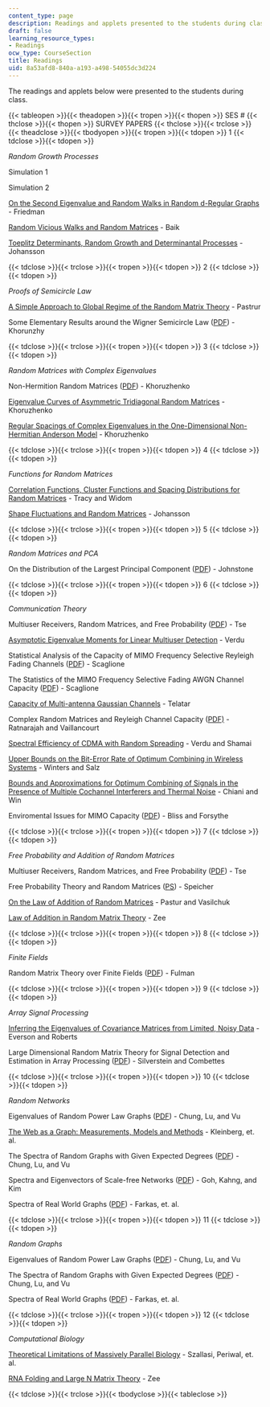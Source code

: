```yaml
---
content_type: page
description: Readings and applets presented to the students during class.
draft: false
learning_resource_types:
- Readings
ocw_type: CourseSection
title: Readings
uid: 8a53afd8-840a-a193-a498-54055dc3d224
---
```

The readings and applets below were presented to the students during class.

{{< tableopen >}}{{< theadopen >}}{{< tropen >}}{{< thopen >}}
SES #
{{< thclose >}}{{< thopen >}}
SURVEY PAPERS
{{< thclose >}}{{< trclose >}}{{< theadclose >}}{{< tbodyopen >}}{{< tropen >}}{{< tdopen >}}
1
{{< tdclose >}}{{< tdopen >}}

*Random Growth Processes*

Simulation 1

Simulation 2

[On the Second Eigenvalue and Random Walks in Random d-Regular Graphs](https://link.springer.com/article/10.1007/BF01275669) - Friedman

[Random Vicious Walks and Random Matrices](https://arxiv.org/abs/math/0001022) - Baik

[Toeplitz Determinants, Random Growth and Determinantal Processes](https://arxiv.org/abs/math/0304368) - Johansson

{{< tdclose >}}{{< trclose >}}{{< tropen >}}{{< tdopen >}}
2
{{< tdclose >}}{{< tdopen >}}

*Proofs of Semicircle Law*

[A Simple Approach to Global Regime of the Random Matrix Theory](http://www.msri.org/web/msri) - Pastrur

Some Elementary Results around the Wigner Semicircle Law ([PDF](http://www.physik.uni-bielefeld.de/bibos/old-bibos-site/01-03-035.pdf)) - Khorunzhy

{{< tdclose >}}{{< trclose >}}{{< tropen >}}{{< tdopen >}}
3
{{< tdclose >}}{{< tdopen >}}

*Random Matrices with Complex Eigenvalues*

Non-Hermition Random Matrices ([PDF](http://www.maths.qmw.ac.uk/~boris/diabl.pdf)) - Khoruzhenko

[Eigenvalue Curves of Asymmetric Tridiagonal Random Matrices](http://arxiv.org/abs/math-ph/0011003) - Khoruzhenko

[Regular Spacings of Complex Eigenvalues in the One-Dimensional Non-Hermitian Anderson Model](http://www.maths.qmul.ac.uk/~boris/spacings.html) - Khoruzhenko

{{< tdclose >}}{{< trclose >}}{{< tropen >}}{{< tdopen >}}
4
{{< tdclose >}}{{< tdopen >}}

*Functions for Random Matrices*

[Correlation Functions, Cluster Functions and Spacing Distributions for Random Matrices](https://arxiv.org/abs/solv-int/9804004) - Tracy and Widom

[Shape Fluctuations and Random Matrices](http://link.springer.com/article/10.1007/s002200050027) - Johansson

{{< tdclose >}}{{< trclose >}}{{< tropen >}}{{< tdopen >}}
5
{{< tdclose >}}{{< tdopen >}}

*Random Matrices and PCA*

On the Distribution of the Largest Principal Component ([PDF](https://www.jstor.org/stable/2674106)) - Johnstone

{{< tdclose >}}{{< trclose >}}{{< tropen >}}{{< tdopen >}}
6
{{< tdclose >}}{{< tdopen >}}

*Communication Theory*

Multiuser Receivers, Random Matrices, and Free Probability ([PDF](http://www.eecs.berkeley.edu/~dtse/free.pdf)) - Tse

[Asymptotic Eigenvalue Moments for Linear Multiuser Detection](https://ieeexplore.ieee.org/document/987677) - Verdu

Statistical Analysis of the Capacity of MIMO Frequency Selective Reyleigh Fading Channels ([PDF](https://pdfs.semanticscholar.org/cfbf/48a5c3da40bbafc669c752baddf96c7ce90b.pdf)) - Scaglione

The Statistics of the MIMO Frequency Selective Fading AWGN Channel Capacity ([PDF](https://pdfs.semanticscholar.org/c807/ae32f07b4a00bff549c940529816ef8cb188.pdf)) - Scaglione

[Capacity of Multi-antenna Gaussian Channels](https://dx.doi.org/10.1002/ett.4460100604) - Telatar

Complex Random Matrices and Reyleigh Channel Capacity ([PDF)](http://www.ims.cuhk.edu.hk/~cis/2003.2/cisfinal119.pdf) - Ratnarajah and Vaillancourt

[Spectral Efficiency of CDMA with Random Spreading](https://ieeexplore.ieee.org/document/749007) - Verdu and Shamai

[Upper Bounds on the Bit-Error Rate of Optimum Combining in Wireless Systems](http://ieeexplore.ieee.org/xpls/abs_all.jsp?isNumber=15893&prod=JNL&arnumber=737400&arSt=1619&ared=1624&arAuthor=Winters%2C+J.H.%3B+Salz%2C+J.&arNumber=737400&a_id0=737388&a_id1=737389&a_id2=737390&a_id3=737391&a_id4=737392&a_id5=737393&a_id6=737394&a_id7=737395&a_id8=737396&a_id9=737397&a_id10=737398&a_id11=737399&a_id12=737400&a_id13=737401&a_id14=737402&count=15) - Winters and Salz

[Bounds and Approximations for Optimum Combining of Signals in the Presence of Multiple Cochannel Interferers and Thermal Noise](https://ieeexplore.ieee.org/document/1190768) - Chiani and Win

Enviromental Issues for MIMO Capacity ([PDF](http://www.eecs.umich.edu/~hero/Preprints/bliss_tsp02.pdf)) - Bliss and Forsythe

{{< tdclose >}}{{< trclose >}}{{< tropen >}}{{< tdopen >}}
7
{{< tdclose >}}{{< tdopen >}}

*Free Probability and Addition of Random Matrices*

Multiuser Receivers, Random Matrices, and Free Probability ([PDF](http://www.eecs.berkeley.edu/~dtse/free.pdf)) - Tse

Free Probability Theory and Random Matrices ([PS](http://www.mast.queensu.ca/~speicher/papers/Peters.ps)) - Speicher

[On the Law of Addition of Random Matrices](https://arxiv.org/abs/math-ph/0003043) - Pastur and Vasilchuk

[Law of Addition in Random Matrix Theory](https://arxiv.org/abs/cond-mat/9602146) - Zee

{{< tdclose >}}{{< trclose >}}{{< tropen >}}{{< tdopen >}}
8
{{< tdclose >}}{{< tdopen >}}

*Finite Fields*

Random Matrix Theory over Finite Fields ([PDF](http://www.ams.org/bull/2002-39-01/S0273-0979-01-00920-X/S0273-0979-01-00920-X.pdf)) - Fulman

{{< tdclose >}}{{< trclose >}}{{< tropen >}}{{< tdopen >}}
9
{{< tdclose >}}{{< tdopen >}}

*Array Signal Processing*

[Inferring the Eigenvalues of Covariance Matrices from Limited, Noisy Data](https://ieeexplore.ieee.org/abstract/document/847792) - Everson and Roberts

Large Dimensional Random Matrix Theory for Signal Detection and Estimation in Array Processing ([PDF](https://ieeexplore.ieee.org/document/246796/similar#similar)) - Silverstein and Combettes

{{< tdclose >}}{{< trclose >}}{{< tropen >}}{{< tdopen >}}
10
{{< tdclose >}}{{< tdopen >}}

*Random Networks*

Eigenvalues of Random Power Law Graphs ([PDF](http://www.math.ucsd.edu/~fan/wp/eigen.pdf)) - Chung, Lu, and Vu

[The Web as a Graph: Measurements, Models and Methods](https://link.springer.com/chapter/10.1007/3-540-48686-0_1) - Kleinberg, et. al.

The Spectra of Random Graphs with Given Expected Degrees ([PDF](http://www.math.ucsd.edu/~fan/wp/specp.pdf)) - Chung, Lu, and Vu

Spectra and Eigenvectors of Scale-free Networks ([PDF](https://arxiv.org/abs/cond-mat/0103337)) - Goh, Kahng, and Kim

Spectra of Real World Graphs ([PDF](http://angel.elte.hu/lanczos/pdf/spectra.pdf)) - Farkas, et. al. 

{{< tdclose >}}{{< trclose >}}{{< tropen >}}{{< tdopen >}}
11
{{< tdclose >}}{{< tdopen >}}

*Random Graphs*

Eigenvalues of Random Power Law Graphs ([PDF](http://www.math.ucsd.edu/~fan/wp/eigen.pdf)) - Chung, Lu, and Vu

The Spectra of Random Graphs with Given Expected Degrees ([PDF](http://www.math.ucsd.edu/~fan/wp/specp.pdf)) - Chung, Lu, and Vu

Spectra of Real World Graphs ([PDF](http://angel.elte.hu/lanczos/pdf/spectra.pdf)) - Farkas, et. al.

{{< tdclose >}}{{< trclose >}}{{< tropen >}}{{< tdopen >}}
12
{{< tdclose >}}{{< tdopen >}}

*Computational Biology*

[Theoretical Limitations of Massively Parallel Biology](http://slideplayer.com/slide/5222574/) - Szallasi, Periwal, et. al.

[RNA Folding and Large N Matrix Theory](http://web.mit.edu/18.325/www/rmt_rna.pdf) - Zee

{{< tdclose >}}{{< trclose >}}{{< tbodyclose >}}{{< tableclose >}}